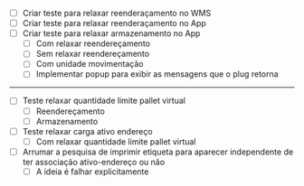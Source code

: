 - [ ] Criar teste para relaxar reenderaçamento no WMS
- [ ] Criar teste para relaxar reenderaçamento no App
- [ ] Criar teste para relaxar armazenamento no App
	- [ ] Com relaxar reendereçamento
	- [ ] Sem relaxar reendereçamento
	- [ ] Com unidade movimentação
	- [ ] Implementar popup para exibir as mensagens que o plug retorna
---
- [ ] Teste relaxar quantidade limite pallet virtual
	- [ ] Reendereçamento
	- [ ] Armazenamento
- [ ] Teste relaxar carga ativo endereço
	- [ ] Com relaxar quantidade limite pallet virtual
- [ ] Arrumar a pesquisa de imprimir etiqueta para aparecer independente de ter associação ativo-endereço ou não 
	- [ ] A ideia é falhar explicitamente 